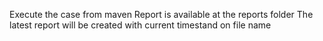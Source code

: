 Execute the case from maven
Report is available at the reports folder 
The latest report will be created with current timestand on file name

